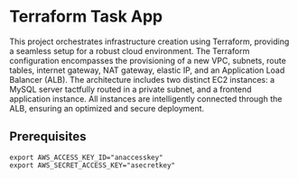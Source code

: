 
# Terraform Task App

This project orchestrates infrastructure creation using Terraform, providing a seamless setup for a robust cloud environment. The Terraform configuration encompasses the provisioning of a new VPC, subnets, route tables, internet gateway, NAT gateway, elastic IP, and an Application Load Balancer (ALB). The architecture includes two distinct EC2 instances: a MySQL server tactfully routed in a private subnet, and a frontend application instance. All instances are intelligently connected through the ALB, ensuring an optimized and secure deployment. 


## Prerequisites


```
export AWS_ACCESS_KEY_ID="anaccesskey"
export AWS_SECRET_ACCESS_KEY="asecretkey"
```
